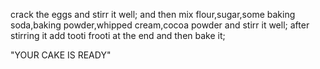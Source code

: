 crack the eggs and stirr it well;
and then mix flour,sugar,some baking soda,baking powder,whipped cream,cocoa powder and stirr it well;
after stirring it add tooti frooti at the end and then bake it;

"YOUR CAKE IS READY"

